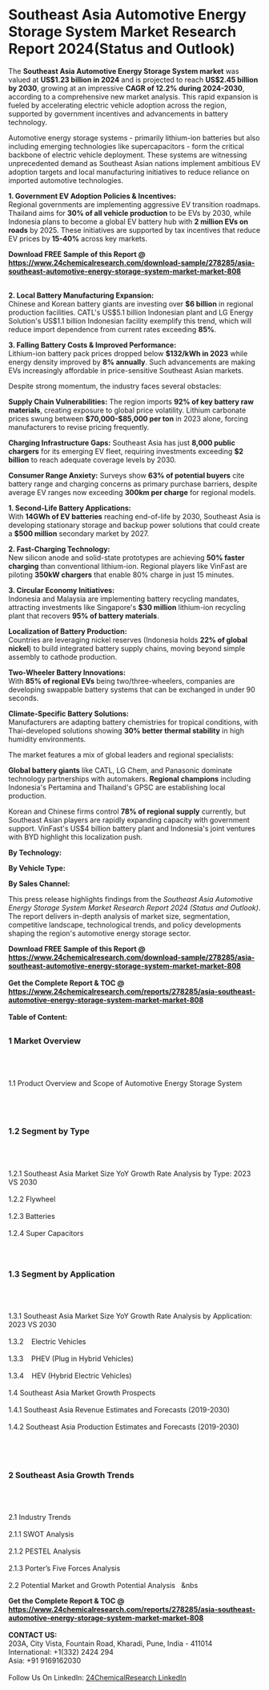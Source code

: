 <h1>Southeast Asia Automotive Energy Storage System Market Research Report 2024(Status and Outlook)</h1><p>The <strong>Southeast Asia Automotive Energy Storage System market</strong> was valued at <strong>US$1.23 billion in 2024</strong> and is projected to reach <strong>US$2.45 billion by 2030</strong>, growing at an impressive <strong>CAGR of 12.2% during 2024-2030</strong>, according to a comprehensive new market analysis. This rapid expansion is fueled by accelerating electric vehicle adoption across the region, supported by government incentives and advancements in battery technology.</p><p>Automotive energy storage systems - primarily lithium-ion batteries but also including emerging technologies like supercapacitors - form the critical backbone of electric vehicle deployment. These systems are witnessing unprecedented demand as Southeast Asian nations implement ambitious EV adoption targets and local manufacturing initiatives to reduce reliance on imported automotive technologies.</p><p><strong>1. Government EV Adoption Policies &amp; Incentives:</strong><br>
Regional governments are implementing aggressive EV transition roadmaps. Thailand aims for <strong>30% of all vehicle production</strong> to be EVs by 2030, while Indonesia plans to become a global EV battery hub with <strong>2 million EVs on roads</strong> by 2025. These initiatives are supported by tax incentives that reduce EV prices by <strong>15-40%</strong> across key markets.</p><div><b>Download FREE Sample of this Report @ 
            <a href="https://www.24chemicalresearch.com/download-sample/278285/asia-southeast-automotive-energy-storage-system-market-market-808">
            https://www.24chemicalresearch.com/download-sample/278285/asia-southeast-automotive-energy-storage-system-market-market-808</a></b></div><br><p><strong>2. Local Battery Manufacturing Expansion:</strong><br>
Chinese and Korean battery giants are investing over <strong>$6 billion</strong> in regional production facilities. CATL's US$5.1 billion Indonesian plant and LG Energy Solution's US$1.1 billion Indonesian facility exemplify this trend, which will reduce import dependence from current rates exceeding <strong>85%</strong>.</p><p><strong>3. Falling Battery Costs &amp; Improved Performance:</strong><br>
Lithium-ion battery pack prices dropped below <strong>$132/kWh in 2023</strong> while energy density improved by <strong>8% annually</strong>. Such advancements are making EVs increasingly affordable in price-sensitive Southeast Asian markets.</p><p>Despite strong momentum, the industry faces several obstacles:</p><p><strong>Supply Chain Vulnerabilities:</strong> The region imports <strong>92% of key battery raw materials</strong>, creating exposure to global price volatility. Lithium carbonate prices swung between <strong>$70,000-$85,000 per ton</strong> in 2023 alone, forcing manufacturers to revise pricing frequently.</p><p><strong>Charging Infrastructure Gaps:</strong> Southeast Asia has just <strong>8,000 public chargers</strong> for its emerging EV fleet, requiring investments exceeding <strong>$2 billion</strong> to reach adequate coverage levels by 2030.</p><p><strong>Consumer Range Anxiety:</strong> Surveys show <strong>63% of potential buyers</strong> cite battery range and charging concerns as primary purchase barriers, despite average EV ranges now exceeding <strong>300km per charge</strong> for regional models.</p><p><strong>1. Second-Life Battery Applications:</strong><br>
With <strong>14GWh of EV batteries</strong> reaching end-of-life by 2030, Southeast Asia is developing stationary storage and backup power solutions that could create a <strong>$500 million</strong> secondary market by 2027.</p><p><strong>2. Fast-Charging Technology:</strong><br>
New silicon anode and solid-state prototypes are achieving <strong>50% faster charging</strong> than conventional lithium-ion. Regional players like VinFast are piloting <strong>350kW chargers</strong> that enable 80% charge in just 15 minutes.</p><p><strong>3. Circular Economy Initiatives:</strong><br>
Indonesia and Malaysia are implementing battery recycling mandates, attracting investments like Singapore's <strong>$30 million</strong> lithium-ion recycling plant that recovers <strong>95% of battery materials</strong>.</p><p><strong>Localization of Battery Production:</strong><br>
	Countries are leveraging nickel reserves (Indonesia holds <strong>22% of global nickel</strong>) to build integrated battery supply chains, moving beyond simple assembly to cathode production.</p><p><strong>Two-Wheeler Battery Innovations:</strong><br>
	With <strong>85% of regional EVs</strong> being two/three-wheelers, companies are developing swappable battery systems that can be exchanged in under 90 seconds.</p><p><strong>Climate-Specific Battery Solutions:</strong><br>
	Manufacturers are adapting battery chemistries for tropical conditions, with Thai-developed solutions showing <strong>30% better thermal stability</strong> in high humidity environments.</p><p>The market features a mix of global leaders and regional specialists:</p><p><strong>Global battery giants</strong> like CATL, LG Chem, and Panasonic dominate technology partnerships with automakers. <strong>Regional champions</strong> including Indonesia's Pertamina and Thailand's GPSC are establishing local production.</p><p>Korean and Chinese firms control <strong>78% of regional supply</strong> currently, but Southeast Asian players are rapidly expanding capacity with government support. VinFast's US$4 billion battery plant and Indonesia's joint ventures with BYD highlight this localization push.</p><p><strong>By Technology:</strong></p><p><strong>By Vehicle Type:</strong></p><p><strong>By Sales Channel:</strong></p><p>This press release highlights findings from the <em>Southeast Asia Automotive Energy Storage System Market Research Report 2024 (Status and Outlook)</em>. The report delivers in-depth analysis of market size, segmentation, competitive landscape, technological trends, and policy developments shaping the region's automotive energy storage sector.</p><div><b>Download FREE Sample of this Report @ 
            <a href="https://www.24chemicalresearch.com/download-sample/278285/asia-southeast-automotive-energy-storage-system-market-market-808">
            https://www.24chemicalresearch.com/download-sample/278285/asia-southeast-automotive-energy-storage-system-market-market-808</a></b></div><br><div><b>Get the Complete Report & TOC @ 
            <a href="https://www.24chemicalresearch.com/reports/278285/asia-southeast-automotive-energy-storage-system-market-market-808">
            https://www.24chemicalresearch.com/reports/278285/asia-southeast-automotive-energy-storage-system-market-market-808</a></b></div><br>
            <b>Table of Content:</b><p><h2><span style="font-size:16px"><strong>1 Market Overview&nbsp;&nbsp; &nbsp;</strong></span></h2><br />
<br />
<p>1.1 Product Overview and Scope of Automotive Energy Storage System&nbsp;</p><br />
<br />
<h2><strong><span style="font-size:16px">1.2 Segment by Type&nbsp;&nbsp; &nbsp;</span></strong></h2><br />
<br />
<p>1.2.1 Southeast Asia Market Size YoY Growth Rate Analysis by Type: 2023 VS 2030&nbsp;&nbsp; &nbsp;<br /><br />
1.2.2 Flywheel&nbsp;&nbsp; &nbsp;<br /><br />
1.2.3 Batteries<br /><br />
1.2.4 Super Capacitors<br /><br />
<br />
<h2><span style="font-size:16px"><strong>1.3 Segment by Application&nbsp;&nbsp;</strong></span></h2><br />
<br />
<p>1.3.1 Southeast Asia Market Size YoY Growth Rate Analysis by Application: 2023 VS 2030&nbsp;&nbsp; &nbsp;<br /><br />
1.3.2&nbsp;&nbsp; &nbsp;Electric Vehicles<br /><br />
1.3.3&nbsp;&nbsp; &nbsp;PHEV (Plug in Hybrid Vehicles)<br /><br />
1.3.4&nbsp;&nbsp; &nbsp;HEV (Hybrid Electric Vehicles)<br /><br />
1.4 Southeast Asia Market Growth Prospects&nbsp;&nbsp; &nbsp;<br /><br />
1.4.1 Southeast Asia Revenue Estimates and Forecasts (2019-2030)&nbsp;&nbsp; &nbsp;<br /><br />
1.4.2 Southeast Asia Production Estimates and Forecasts (2019-2030)&nbsp;&nbsp;</p><br />
<br />
<h2><span style="font-size:16px"><strong>2 Southeast Asia Growth Trends&nbsp;&nbsp; &nbsp;</strong></span></h2><br />
<br />
<p>2.1 Industry Trends&nbsp;&nbsp; &nbsp;<br /><br />
2.1.1 SWOT Analysis&nbsp;&nbsp; &nbsp;<br /><br />
2.1.2 PESTEL Analysis&nbsp;&nbsp; &nbsp;<br /><br />
2.1.3 Porter&rsquo;s Five Forces Analysis&nbsp;&nbsp; &nbsp;<br /><br />
2.2 Potential Market and Growth Potential Analysis&nbsp;&nbsp; &nbs</p><div><b>Get the Complete Report & TOC @ 
            <a href="https://www.24chemicalresearch.com/reports/278285/asia-southeast-automotive-energy-storage-system-market-market-808">
            https://www.24chemicalresearch.com/reports/278285/asia-southeast-automotive-energy-storage-system-market-market-808</a></b></div><br><b>CONTACT US:</b><br>
            203A, City Vista, Fountain Road, Kharadi, Pune, India - 411014<br>
            International: +1(332) 2424 294<br>
            Asia: +91 9169162030 <br><br>
            Follow Us On LinkedIn: <a href="https://www.linkedin.com/company/24chemicalresearch/">24ChemicalResearch LinkedIn</a>